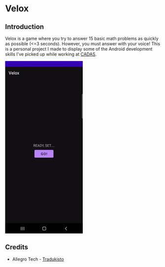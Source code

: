 # Velox
## Introduction
Velox is a game where you try to answer 15 basic math problems as quickly as possible (<=3 seconds). 
However, you must answer with your voice! This is a personal project I made to display some of the 
Android development skills I've picked up while working at <a href="https://cadas.fit.edu">CADAS</a>.

<a href="res/velox.mp4"><img src="res/velox.gif" width="50%"></a>

## Credits
- Allegro Tech - <a href="https://github.com/allegro/tradukisto">Tradukisto</a>
